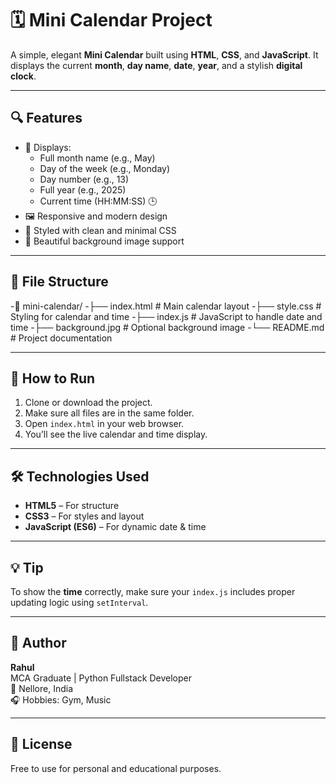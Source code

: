 # 🗓️ Mini Calendar Project

A simple, elegant **Mini Calendar** built using **HTML**, **CSS**, and **JavaScript**. It displays the current **month**, **day name**, **date**, **year**, and a stylish **digital clock**.

---

## 🔍 Features

- 📆 Displays:
  - Full month name (e.g., May)
  - Day of the week (e.g., Monday)
  - Day number (e.g., 13)
  - Full year (e.g., 2025)
  - Current time (HH:MM:SS) 🕒
- 🖼️ Responsive and modern design
- 🎨 Styled with clean and minimal CSS
- 🌄 Beautiful background image support

---

## 📁 File Structure
-📁 mini-calendar/
-├── index.html # Main calendar layout
-├── style.css # Styling for calendar and time
-├── index.js # JavaScript to handle date and time
-├── background.jpg # Optional background image
-└── README.md # Project documentation



---

## 🚀 How to Run

1. Clone or download the project.
2. Make sure all files are in the same folder.
3. Open `index.html` in your web browser.
4. You’ll see the live calendar and time display.

---

## 🛠️ Technologies Used

- **HTML5** – For structure
- **CSS3** – For styles and layout
- **JavaScript (ES6)** – For dynamic date & time

---

## 💡 Tip

To show the **time** correctly, make sure your `index.js` includes proper updating logic using `setInterval`.

---

## 👤 Author

**Rahul**  
MCA Graduate | Python Fullstack Developer  
📍 Nellore, India  
🎧 Hobbies: Gym, Music

---

## 📜 License

Free to use for personal and educational purposes.

